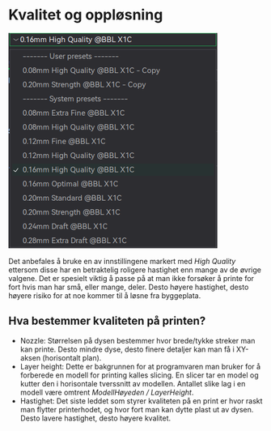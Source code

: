 # Kvalitet og oppløsning

![Image](img/Quality_Settings.png)

Det anbefales å bruke en av innstillingene markert med *High Quality* ettersom disse har en betraktelig roligere hastighet enn mange av de øvrige valgene. Det er spesielt viktig å passe på at man ikke forsøker å printe for fort hvis man har små, eller mange, deler. Desto høyere hastighet, desto høyere risiko for at noe kommer til å løsne fra byggeplata.

## Hva bestemmer kvaliteten på printen?

* Nozzle: Størrelsen på dysen bestemmer hvor brede/tykke streker man kan printe. Desto mindre dyse, desto finere detaljer kan man få i XY-aksen (horisontalt plan).
* Layer height: Dette er bakgrunnen for at programvaren man bruker for å forberede en modell for printing kalles slicing. En slicer tar en model og kutter den i horisontale tverssnitt av modellen. Antallet slike lag i en modell være omtrent *ModellHøyeden / LayerHeight*.
* Hastighet: Det siste leddet som styrer kvaliteten på en print er hvor raskt man flytter printerhodet, og hvor fort man kan dytte plast ut av dysen. Desto lavere hastighet, desto høyere kvalitet.
